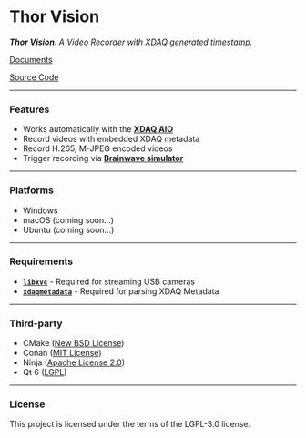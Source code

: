 # Thor Vision

***Thor Vision**: A Video Recorder with XDAQ generated timestamp.*

[Documents](https://developer.kontex.io/thorvision/)

[Source Code](https://github.com/kontex-neuro/XDAQ-VC)

---

### Features

* Works automatically with the [**XDAQ AIO**](https://kontex.io/pages/xdaq)
* Record videos with embedded XDAQ metadata
* Record H.265, M-JPEG encoded videos
* Trigger recording via [**Brainwave simulator**](https://kontex.io/products/brain-signal-simulator)

---

### Platforms
* Windows
* macOS (coming soon...)
* Ubuntu (coming soon...)

---

### Requirements

- [**`libxvc`**](https://github.com/kontex-neuro/libxvc) - Required for streaming USB cameras
- [**`xdaqmetadata`**](https://github.com/kontex-neuro/xdaqmetadata) - Required for parsing XDAQ Metadata

---

### Third-party

* CMake ([New BSD License](https://github.com/Kitware/CMake/blob/master/Copyright.txt))
* Conan ([MIT License](https://github.com/conan-io/conan/blob/develop2/LICENSE.md))
* Ninja ([Apache License 2.0](https://github.com/ninja-build/ninja/blob/master/COPYING))
* Qt 6 ([LGPL](http://doc.qt.io/qt-6/lgpl.html))

---

### License

This project is licensed under the terms of the LGPL-3.0 license.